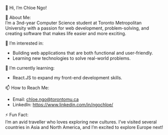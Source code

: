 👋 Hi, I’m Chloe Ngo!

🚀 About Me: <br>
I’m a 3nd-year Computer Science student at Toronto Metropolitan University with a passion for web development, problem-solving, and creating software that makes life easier and more exciting. 


👀 I’m interested in: <br>
- Building web applications that are both functional and user-friendly.
- Learning new technologies to solve real-world problems.

🌱 I’m currently learning: <br>
- React.JS to expand my front-end development skills.

📫 How to Reach Me: <br>
- Email: chloe.ngo@torontomu.ca 
- LinkedIn: https://www.linkedin.com/in/ngochloe/

⚡ Fun Fact: <br>
I’m an avid traveller who loves exploring new cultures. I’ve visited several countries in Asia and North America, and I’m excited to explore Europe next! <br>

<!---
chloeyen/chloeyen is a ✨ special ✨ repository because its `README.md` (this file) appears on your GitHub profile.
You can click the Preview link to take a look at your changes.
--->
